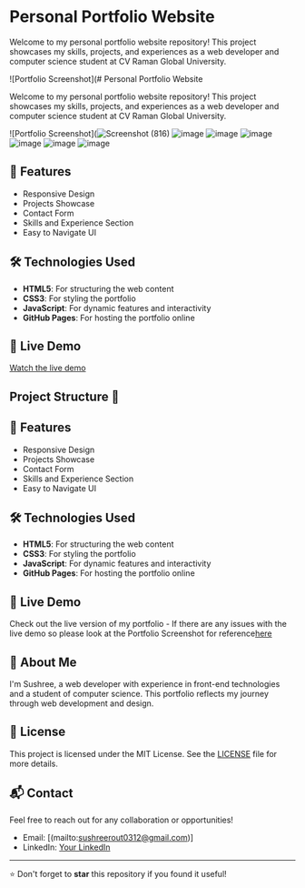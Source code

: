 # Personal Portfolio Website

Welcome to my personal portfolio website repository! This project showcases my skills, projects, and experiences as a web developer and computer science student at CV Raman Global University.

![Portfolio Screenshot](# Personal Portfolio Website

Welcome to my personal portfolio website repository! This project showcases my skills, projects, and experiences as a web developer and computer science student at CV Raman Global University.

![Portfolio Screenshot](![Screenshot (816)](https://github.com/user-attachments/assets/cc083378-53ca-4420-b956-2d5d7edbfb31)
![image](https://github.com/user-attachments/assets/55a70d8e-4fcc-492f-81a7-ad151eabd698)
![image](https://github.com/user-attachments/assets/855974a1-5aa8-46b6-ac5e-3371e2c9edb3)
![image](https://github.com/user-attachments/assets/8f59f4b3-05ae-4c99-b642-d443979db757)
![image](https://github.com/user-attachments/assets/a4a7a77d-15bd-4ad5-8802-046cc1bd699b)
![image](https://github.com/user-attachments/assets/2a0a4974-eebb-45a5-94a1-fd741b16a848)
![image](https://github.com/user-attachments/assets/1ff6f9bc-51eb-41e6-bc8a-27a2614831b6)


## 🌟 Features

- Responsive Design
- Projects Showcase
- Contact Form
- Skills and Experience Section
- Easy to Navigate UI

## 🛠 Technologies Used

- **HTML5**: For structuring the web content
- **CSS3**: For styling the portfolio
- **JavaScript**: For dynamic features and interactivity
- **GitHub Pages**: For hosting the portfolio online

## 🚀 Live Demo

[Watch the live demo](https://www.loom.com/share/a4e18cad04cf4a0cb22b6c4549a78557?sid=52d25c3c-1646-4d1a-8af5-7db7316bb1f4)


## Project Structure 🌟

## 🌟 Features

- Responsive Design
- Projects Showcase
- Contact Form
- Skills and Experience Section
- Easy to Navigate UI

## 🛠 Technologies Used

- **HTML5**: For structuring the web content
- **CSS3**: For styling the portfolio
- **JavaScript**: For dynamic features and interactivity
- **GitHub Pages**: For hosting the portfolio online

## 🚀 Live Demo

Check out the live version of my portfolio - If there are any issues with the live demo so please look at the Portfolio Screenshot for reference[here](https://your-portfolio-link.com) 


## 👤 About Me

I'm Sushree, a  web developer with experience in front-end technologies and a student of computer science. This portfolio reflects my journey through web development and design.

## 📝 License

This project is licensed under the MIT License. See the [LICENSE](./LICENSE) file for more details.

## 📬 Contact

Feel free to reach out for any collaboration or opportunities!

- Email: [(mailto:sushreerout0312@gmail.com)]
- LinkedIn: [Your LinkedIn](https://www.linkedin.com/in/sushree-subhalakshmi-rout-03870023b/]) 

---

⭐️ Don't forget to **star** this repository if you found it useful!






